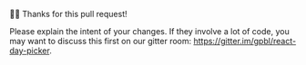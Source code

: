 
👋🏽 Thanks for this pull request!

Please explain the intent of your changes. If they involve a lot of code, you may want to discuss this first on our gitter room: https://gitter.im/gpbl/react-day-picker.
